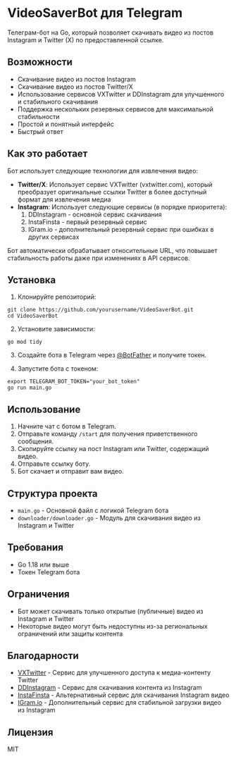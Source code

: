 # VideoSaverBot для Telegram

Телеграм-бот на Go, который позволяет скачивать видео из постов Instagram и Twitter (X) по предоставленной ссылке.

## Возможности

- Скачивание видео из постов Instagram
- Скачивание видео из постов Twitter/X
- Использование сервисов VXTwitter и DDInstagram для улучшенного и стабильного скачивания
- Поддержка нескольких резервных сервисов для максимальной стабильности
- Простой и понятный интерфейс
- Быстрый ответ

## Как это работает

Бот использует следующие технологии для извлечения видео:

- **Twitter/X**: Использует сервис VXTwitter (vxtwitter.com), который преобразует оригинальные ссылки Twitter в более доступный формат для извлечения медиа
- **Instagram**: Использует следующие сервисы (в порядке приоритета):
  1. DDInstagram - основной сервис скачивания
  2. InstaFinsta - первый резервный сервис
  3. IGram.io - дополнительный резервный сервис при ошибках в других сервисах

Бот автоматически обрабатывает относительные URL, что повышает стабильность работы даже при изменениях в API сервисов.

## Установка

1. Клонируйте репозиторий:
```
git clone https://github.com/yourusername/VideoSaverBot.git
cd VideoSaverBot
```

2. Установите зависимости:
```
go mod tidy
```

3. Создайте бота в Telegram через [@BotFather](https://t.me/BotFather) и получите токен.

4. Запустите бота с токеном:
```
export TELEGRAM_BOT_TOKEN="your_bot_token"
go run main.go
```

## Использование

1. Начните чат с ботом в Telegram.
2. Отправьте команду `/start` для получения приветственного сообщения.
3. Скопируйте ссылку на пост Instagram или Twitter, содержащий видео.
4. Отправьте ссылку боту.
5. Бот скачает и отправит вам видео.

## Структура проекта

- `main.go` - Основной файл с логикой Telegram бота
- `downloader/downloader.go` - Модуль для скачивания видео из Instagram и Twitter

## Требования

- Go 1.18 или выше
- Токен Telegram бота

## Ограничения

- Бот может скачивать только открытые (публичные) видео из Instagram и Twitter
- Некоторые видео могут быть недоступны из-за региональных ограничений или защиты контента

## Благодарности

- [VXTwitter](https://vxtwitter.com) - Сервис для улучшенного доступа к медиа-контенту Twitter
- [DDInstagram](https://ddinstagram.com) - Сервис для скачивания контента из Instagram
- [InstaFinsta](https://instafinsta.com) - Альтернативный сервис для скачивания Instagram видео
- [IGram.io](https://igram.io) - Дополнительный сервис для стабильной загрузки видео из Instagram

## Лицензия

MIT 
